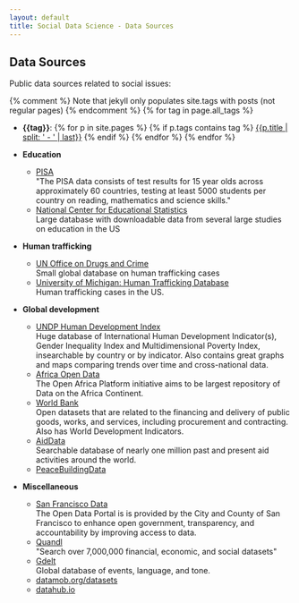 ```yaml
---
layout: default
title: Social Data Science - Data Sources
---
```

Data Sources
--------------------------------

Public data sources related to social issues:

{% comment %}
Note that jekyll only populates site.tags with posts (not regular pages)
{% endcomment %}
{% for tag in page.all_tags %}
 - **{{tag}}**:
  {% for p in site.pages %}
    {% if p.tags contains tag %}
      <a href={{p.url}}>{{p.title | split: ' - ' | last}}</a>
    {% endif %}
  {% endfor %}
{% endfor %}

- __Education__
    - [PISA](http://www.oecd.org/pisa/)<br>
      "The PISA data consists of test results for 15 year olds across approximately 60 countries, testing at least 5000 students per country on reading, mathematics and science skills."
    - [National Center for Educational Statistics](http://nces.ed.gov/edat/)<br>
      Large database with downloadable data from several large studies on education in the US
- __Human trafficking__
    - [UN Office on Drugs and Crime](http://www.unodc.org/cld/)<br>
      Small global database on human trafficking cases
    - [University of Michigan: Human Trafficking Database](https://www.law.umich.edu/clinical/HuTrafficCases/Pages/searchdatabase.aspx)<br>
      Human trafficking cases in the US.
- __Global development__
    - [UNDP Human Development Index](http://hdr.undp.org/en/data/profiles/)<br>
      Huge database of International Human Development Indicator(s), Gender Inequality Index and Multidimensional Poverty Index, insearchable by country or by indicator.  Also contains great graphs and maps comparing trends over time and cross-national data.
    - [Africa Open Data](http://africaopendata.org/)<br>
      The Open Africa Platform initiative aims to be largest repository of Data on the Africa Continent. 
    - [World Bank](http://data.worldbank.org/)<br>
      Open datasets that are related to the financing and delivery of public goods, works, and services, including procurement and contracting. Also has World Development Indicators.
    - [AidData](http://aiddata.org/)<br>
      Searchable database of nearly one million past and present aid activities around the world.
    - [PeaceBuildingData](peacebuildingdata.org)
- __Miscellaneous__
    - [San Francisco Data](https://data.sfgov.org/)<br>
      The Open Data Portal is is provided by the City and County of San Francisco to enhance open government, transparency, and accountability by improving access to data.
    - [Quandl](http://www.quandl.com)<br>
      "Search over 7,000,000 financial, economic, and social datasets"
    - [Gdelt](http://gdelt.utdallas.edu/)<br>
      Global database of events, language, and tone.
    - [datamob.org/datasets](http://datamob.org/datasets)
    - [datahub.io](http://datahub.io)

